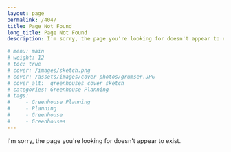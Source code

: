 ```yaml
---
layout: page
permalink: /404/
title: Page Not Found
long_title: Page Not Found
description: I'm sorry, the page you're looking for doesn't appear to exist.

# menu: main
# weight: 12
# toc: true
# cover: /images/sketch.png
# cover: /assets/images/cover-photos/grumser.JPG
# cover_alt:  greenhouses cover sketch
# categories: Greenhouse Planning
# tags: 
#     - Greenhouse Planning
#     - Planning
#     - Greenhouse
#     - Greenhouses
---
```


I'm sorry, the page you're looking for doesn't appear to exist.